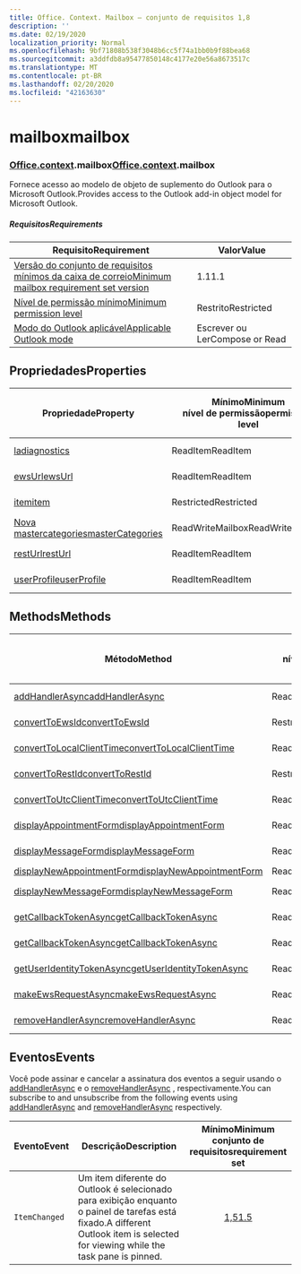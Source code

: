 ```yaml
---
title: Office. Context. Mailbox – conjunto de requisitos 1,8
description: ''
ms.date: 02/19/2020
localization_priority: Normal
ms.openlocfilehash: 9bf71808b538f3048b6cc5f74a1bb0b9f88bea68
ms.sourcegitcommit: a3ddfdb8a95477850148c4177e20e56a8673517c
ms.translationtype: MT
ms.contentlocale: pt-BR
ms.lasthandoff: 02/20/2020
ms.locfileid: "42163630"
---
```

# <a name="mailbox"></a><span data-ttu-id="0f627-102">mailbox</span><span class="sxs-lookup"><span data-stu-id="0f627-102">mailbox</span></span>

### <a name="officecontextmailbox"></a><span data-ttu-id="0f627-103">[Office](office.md)[.context](office.context.md).mailbox</span><span class="sxs-lookup"><span data-stu-id="0f627-103">[Office](office.md)[.context](office.context.md).mailbox</span></span>

<span data-ttu-id="0f627-104">Fornece acesso ao modelo de objeto de suplemento do Outlook para o Microsoft Outlook.</span><span class="sxs-lookup"><span data-stu-id="0f627-104">Provides access to the Outlook add-in object model for Microsoft Outlook.</span></span>

##### <a name="requirements"></a><span data-ttu-id="0f627-105">Requisitos</span><span class="sxs-lookup"><span data-stu-id="0f627-105">Requirements</span></span>

|<span data-ttu-id="0f627-106">Requisito</span><span class="sxs-lookup"><span data-stu-id="0f627-106">Requirement</span></span>| <span data-ttu-id="0f627-107">Valor</span><span class="sxs-lookup"><span data-stu-id="0f627-107">Value</span></span>|
|---|---|
|[<span data-ttu-id="0f627-108">Versão do conjunto de requisitos mínimos da caixa de correio</span><span class="sxs-lookup"><span data-stu-id="0f627-108">Minimum mailbox requirement set version</span></span>](../../requirement-sets/outlook-api-requirement-sets.md)| <span data-ttu-id="0f627-109">1.1</span><span class="sxs-lookup"><span data-stu-id="0f627-109">1.1</span></span>|
|[<span data-ttu-id="0f627-110">Nível de permissão mínimo</span><span class="sxs-lookup"><span data-stu-id="0f627-110">Minimum permission level</span></span>](../../../outlook/understanding-outlook-add-in-permissions.md)| <span data-ttu-id="0f627-111">Restrito</span><span class="sxs-lookup"><span data-stu-id="0f627-111">Restricted</span></span>|
|[<span data-ttu-id="0f627-112">Modo do Outlook aplicável</span><span class="sxs-lookup"><span data-stu-id="0f627-112">Applicable Outlook mode</span></span>](../../../outlook/outlook-add-ins-overview.md#extension-points)| <span data-ttu-id="0f627-113">Escrever ou Ler</span><span class="sxs-lookup"><span data-stu-id="0f627-113">Compose or Read</span></span>|

## <a name="properties"></a><span data-ttu-id="0f627-114">Propriedades</span><span class="sxs-lookup"><span data-stu-id="0f627-114">Properties</span></span>

| <span data-ttu-id="0f627-115">Propriedade</span><span class="sxs-lookup"><span data-stu-id="0f627-115">Property</span></span> | <span data-ttu-id="0f627-116">Mínimo</span><span class="sxs-lookup"><span data-stu-id="0f627-116">Minimum</span></span><br><span data-ttu-id="0f627-117">nível de permissão</span><span class="sxs-lookup"><span data-stu-id="0f627-117">permission level</span></span> | <span data-ttu-id="0f627-118">Modelos</span><span class="sxs-lookup"><span data-stu-id="0f627-118">Modes</span></span> | <span data-ttu-id="0f627-119">Tipo de retorno</span><span class="sxs-lookup"><span data-stu-id="0f627-119">Return type</span></span> | <span data-ttu-id="0f627-120">Mínimo</span><span class="sxs-lookup"><span data-stu-id="0f627-120">Minimum</span></span><br><span data-ttu-id="0f627-121">conjunto de requisitos</span><span class="sxs-lookup"><span data-stu-id="0f627-121">requirement set</span></span> |
|---|---|---|---|:---:|
| [<span data-ttu-id="0f627-122">la</span><span class="sxs-lookup"><span data-stu-id="0f627-122">diagnostics</span></span>](/javascript/api/outlook/office.mailbox?view=outlook-js-1.8#diagnostics) | <span data-ttu-id="0f627-123">ReadItem</span><span class="sxs-lookup"><span data-stu-id="0f627-123">ReadItem</span></span> | <span data-ttu-id="0f627-124">Escrever</span><span class="sxs-lookup"><span data-stu-id="0f627-124">Compose</span></span><br><span data-ttu-id="0f627-125">Ler</span><span class="sxs-lookup"><span data-stu-id="0f627-125">Read</span></span> | [<span data-ttu-id="0f627-126">La</span><span class="sxs-lookup"><span data-stu-id="0f627-126">Diagnostics</span></span>](/javascript/api/outlook/office.diagnostics?view=outlook-js-1.8) | [<span data-ttu-id="0f627-127">1.1</span><span class="sxs-lookup"><span data-stu-id="0f627-127">1.1</span></span>](../requirement-set-1.1/outlook-requirement-set-1.1.md) |
| [<span data-ttu-id="0f627-128">ewsUrl</span><span class="sxs-lookup"><span data-stu-id="0f627-128">ewsUrl</span></span>](/javascript/api/outlook/office.mailbox?view=outlook-js-1.8#ewsurl) | <span data-ttu-id="0f627-129">ReadItem</span><span class="sxs-lookup"><span data-stu-id="0f627-129">ReadItem</span></span> | <span data-ttu-id="0f627-130">Escrever</span><span class="sxs-lookup"><span data-stu-id="0f627-130">Compose</span></span><br><span data-ttu-id="0f627-131">Ler</span><span class="sxs-lookup"><span data-stu-id="0f627-131">Read</span></span> | <span data-ttu-id="0f627-132">String</span><span class="sxs-lookup"><span data-stu-id="0f627-132">String</span></span> | [<span data-ttu-id="0f627-133">1.1</span><span class="sxs-lookup"><span data-stu-id="0f627-133">1.1</span></span>](../requirement-set-1.1/outlook-requirement-set-1.1.md) |
| [<span data-ttu-id="0f627-134">item</span><span class="sxs-lookup"><span data-stu-id="0f627-134">item</span></span>](office.context.mailbox.item.md) | <span data-ttu-id="0f627-135">Restricted</span><span class="sxs-lookup"><span data-stu-id="0f627-135">Restricted</span></span> | <span data-ttu-id="0f627-136">Escrever</span><span class="sxs-lookup"><span data-stu-id="0f627-136">Compose</span></span><br><span data-ttu-id="0f627-137">Ler</span><span class="sxs-lookup"><span data-stu-id="0f627-137">Read</span></span> | [<span data-ttu-id="0f627-138">Item</span><span class="sxs-lookup"><span data-stu-id="0f627-138">Item</span></span>](/javascript/api/outlook/office.item?view=outlook-js-1.8) | [<span data-ttu-id="0f627-139">1.1</span><span class="sxs-lookup"><span data-stu-id="0f627-139">1.1</span></span>](../requirement-set-1.1/outlook-requirement-set-1.1.md) |
| [<span data-ttu-id="0f627-140">Nova mastercategories</span><span class="sxs-lookup"><span data-stu-id="0f627-140">masterCategories</span></span>](/javascript/api/outlook/office.mailbox?view=outlook-js-1.8#mastercategories) | <span data-ttu-id="0f627-141">ReadWriteMailbox</span><span class="sxs-lookup"><span data-stu-id="0f627-141">ReadWriteMailbox</span></span> | <span data-ttu-id="0f627-142">Escrever</span><span class="sxs-lookup"><span data-stu-id="0f627-142">Compose</span></span><br><span data-ttu-id="0f627-143">Ler</span><span class="sxs-lookup"><span data-stu-id="0f627-143">Read</span></span> | [<span data-ttu-id="0f627-144">MasterCategories</span><span class="sxs-lookup"><span data-stu-id="0f627-144">MasterCategories</span></span>](/javascript/api/outlook/office.mastercategories?view=outlook-js-1.8) | [<span data-ttu-id="0f627-145">1,8</span><span class="sxs-lookup"><span data-stu-id="0f627-145">1.8</span></span>](../requirement-set-1.8/outlook-requirement-set-1.8.md) |
| [<span data-ttu-id="0f627-146">restUrl</span><span class="sxs-lookup"><span data-stu-id="0f627-146">restUrl</span></span>](/javascript/api/outlook/office.mailbox?view=outlook-js-1.8#resturl) | <span data-ttu-id="0f627-147">ReadItem</span><span class="sxs-lookup"><span data-stu-id="0f627-147">ReadItem</span></span> | <span data-ttu-id="0f627-148">Escrever</span><span class="sxs-lookup"><span data-stu-id="0f627-148">Compose</span></span><br><span data-ttu-id="0f627-149">Ler</span><span class="sxs-lookup"><span data-stu-id="0f627-149">Read</span></span> | <span data-ttu-id="0f627-150">String</span><span class="sxs-lookup"><span data-stu-id="0f627-150">String</span></span> | [<span data-ttu-id="0f627-151">1,5</span><span class="sxs-lookup"><span data-stu-id="0f627-151">1.5</span></span>](../requirement-set-1.5/outlook-requirement-set-1.5.md) |
| [<span data-ttu-id="0f627-152">userProfile</span><span class="sxs-lookup"><span data-stu-id="0f627-152">userProfile</span></span>](/javascript/api/outlook/office.mailbox?view=outlook-js-1.8#userprofile) | <span data-ttu-id="0f627-153">ReadItem</span><span class="sxs-lookup"><span data-stu-id="0f627-153">ReadItem</span></span> | <span data-ttu-id="0f627-154">Escrever</span><span class="sxs-lookup"><span data-stu-id="0f627-154">Compose</span></span><br><span data-ttu-id="0f627-155">Ler</span><span class="sxs-lookup"><span data-stu-id="0f627-155">Read</span></span> | [<span data-ttu-id="0f627-156">UserProfile</span><span class="sxs-lookup"><span data-stu-id="0f627-156">UserProfile</span></span>](/javascript/api/outlook/office.userprofile?view=outlook-js-1.8) | [<span data-ttu-id="0f627-157">1.1</span><span class="sxs-lookup"><span data-stu-id="0f627-157">1.1</span></span>](../requirement-set-1.1/outlook-requirement-set-1.1.md) |

## <a name="methods"></a><span data-ttu-id="0f627-158">Methods</span><span class="sxs-lookup"><span data-stu-id="0f627-158">Methods</span></span>

| <span data-ttu-id="0f627-159">Método</span><span class="sxs-lookup"><span data-stu-id="0f627-159">Method</span></span> | <span data-ttu-id="0f627-160">Mínimo</span><span class="sxs-lookup"><span data-stu-id="0f627-160">Minimum</span></span><br><span data-ttu-id="0f627-161">nível de permissão</span><span class="sxs-lookup"><span data-stu-id="0f627-161">permission level</span></span> | <span data-ttu-id="0f627-162">Modelos</span><span class="sxs-lookup"><span data-stu-id="0f627-162">Modes</span></span> | <span data-ttu-id="0f627-163">Mínimo</span><span class="sxs-lookup"><span data-stu-id="0f627-163">Minimum</span></span><br><span data-ttu-id="0f627-164">conjunto de requisitos</span><span class="sxs-lookup"><span data-stu-id="0f627-164">requirement set</span></span> |
|---|---|---|:---:|
| [<span data-ttu-id="0f627-165">addHandlerAsync</span><span class="sxs-lookup"><span data-stu-id="0f627-165">addHandlerAsync</span></span>](/javascript/api/outlook/office.mailbox?view=outlook-js-1.8#addhandlerasync-eventtype--handler--options--callback-) | <span data-ttu-id="0f627-166">ReadItem</span><span class="sxs-lookup"><span data-stu-id="0f627-166">ReadItem</span></span> | <span data-ttu-id="0f627-167">Escrever</span><span class="sxs-lookup"><span data-stu-id="0f627-167">Compose</span></span><br><span data-ttu-id="0f627-168">Ler</span><span class="sxs-lookup"><span data-stu-id="0f627-168">Read</span></span> | [<span data-ttu-id="0f627-169">1,5</span><span class="sxs-lookup"><span data-stu-id="0f627-169">1.5</span></span>](../requirement-set-1.5/outlook-requirement-set-1.5.md) |
| [<span data-ttu-id="0f627-170">convertToEwsId</span><span class="sxs-lookup"><span data-stu-id="0f627-170">convertToEwsId</span></span>](/javascript/api/outlook/office.mailbox?view=outlook-js-1.8#converttoewsid-itemid--restversion-) | <span data-ttu-id="0f627-171">Restricted</span><span class="sxs-lookup"><span data-stu-id="0f627-171">Restricted</span></span> | <span data-ttu-id="0f627-172">Escrever</span><span class="sxs-lookup"><span data-stu-id="0f627-172">Compose</span></span><br><span data-ttu-id="0f627-173">Ler</span><span class="sxs-lookup"><span data-stu-id="0f627-173">Read</span></span> | [<span data-ttu-id="0f627-174">1.3</span><span class="sxs-lookup"><span data-stu-id="0f627-174">1.3</span></span>](../requirement-set-1.3/outlook-requirement-set-1.3.md) |
| [<span data-ttu-id="0f627-175">convertToLocalClientTime</span><span class="sxs-lookup"><span data-stu-id="0f627-175">convertToLocalClientTime</span></span>](/javascript/api/outlook/office.mailbox?view=outlook-js-1.8#converttolocalclienttime-timevalue-) | <span data-ttu-id="0f627-176">ReadItem</span><span class="sxs-lookup"><span data-stu-id="0f627-176">ReadItem</span></span> | <span data-ttu-id="0f627-177">Escrever</span><span class="sxs-lookup"><span data-stu-id="0f627-177">Compose</span></span><br><span data-ttu-id="0f627-178">Ler</span><span class="sxs-lookup"><span data-stu-id="0f627-178">Read</span></span> | [<span data-ttu-id="0f627-179">1.1</span><span class="sxs-lookup"><span data-stu-id="0f627-179">1.1</span></span>](../requirement-set-1.1/outlook-requirement-set-1.1.md) |
| [<span data-ttu-id="0f627-180">convertToRestId</span><span class="sxs-lookup"><span data-stu-id="0f627-180">convertToRestId</span></span>](/javascript/api/outlook/office.mailbox?view=outlook-js-1.8#converttorestid-itemid--restversion-) | <span data-ttu-id="0f627-181">Restricted</span><span class="sxs-lookup"><span data-stu-id="0f627-181">Restricted</span></span> | <span data-ttu-id="0f627-182">Escrever</span><span class="sxs-lookup"><span data-stu-id="0f627-182">Compose</span></span><br><span data-ttu-id="0f627-183">Ler</span><span class="sxs-lookup"><span data-stu-id="0f627-183">Read</span></span> | [<span data-ttu-id="0f627-184">1.3</span><span class="sxs-lookup"><span data-stu-id="0f627-184">1.3</span></span>](../requirement-set-1.3/outlook-requirement-set-1.3.md) |
| [<span data-ttu-id="0f627-185">convertToUtcClientTime</span><span class="sxs-lookup"><span data-stu-id="0f627-185">convertToUtcClientTime</span></span>](/javascript/api/outlook/office.mailbox?view=outlook-js-1.8#converttoutcclienttime-input-) | <span data-ttu-id="0f627-186">ReadItem</span><span class="sxs-lookup"><span data-stu-id="0f627-186">ReadItem</span></span> | <span data-ttu-id="0f627-187">Escrever</span><span class="sxs-lookup"><span data-stu-id="0f627-187">Compose</span></span><br><span data-ttu-id="0f627-188">Ler</span><span class="sxs-lookup"><span data-stu-id="0f627-188">Read</span></span> | [<span data-ttu-id="0f627-189">1.1</span><span class="sxs-lookup"><span data-stu-id="0f627-189">1.1</span></span>](../requirement-set-1.1/outlook-requirement-set-1.1.md) |
| [<span data-ttu-id="0f627-190">displayAppointmentForm</span><span class="sxs-lookup"><span data-stu-id="0f627-190">displayAppointmentForm</span></span>](/javascript/api/outlook/office.mailbox?view=outlook-js-1.8#displayappointmentform-itemid-) | <span data-ttu-id="0f627-191">ReadItem</span><span class="sxs-lookup"><span data-stu-id="0f627-191">ReadItem</span></span> | <span data-ttu-id="0f627-192">Escrever</span><span class="sxs-lookup"><span data-stu-id="0f627-192">Compose</span></span><br><span data-ttu-id="0f627-193">Ler</span><span class="sxs-lookup"><span data-stu-id="0f627-193">Read</span></span> | [<span data-ttu-id="0f627-194">1.1</span><span class="sxs-lookup"><span data-stu-id="0f627-194">1.1</span></span>](../requirement-set-1.1/outlook-requirement-set-1.1.md) |
| [<span data-ttu-id="0f627-195">displayMessageForm</span><span class="sxs-lookup"><span data-stu-id="0f627-195">displayMessageForm</span></span>](/javascript/api/outlook/office.mailbox?view=outlook-js-1.8#displaymessageform-itemid-) | <span data-ttu-id="0f627-196">ReadItem</span><span class="sxs-lookup"><span data-stu-id="0f627-196">ReadItem</span></span> | <span data-ttu-id="0f627-197">Escrever</span><span class="sxs-lookup"><span data-stu-id="0f627-197">Compose</span></span><br><span data-ttu-id="0f627-198">Ler</span><span class="sxs-lookup"><span data-stu-id="0f627-198">Read</span></span> | [<span data-ttu-id="0f627-199">1.1</span><span class="sxs-lookup"><span data-stu-id="0f627-199">1.1</span></span>](../requirement-set-1.1/outlook-requirement-set-1.1.md) |
| [<span data-ttu-id="0f627-200">displayNewAppointmentForm</span><span class="sxs-lookup"><span data-stu-id="0f627-200">displayNewAppointmentForm</span></span>](/javascript/api/outlook/office.mailbox?view=outlook-js-1.8#displaynewappointmentform-parameters-) | <span data-ttu-id="0f627-201">ReadItem</span><span class="sxs-lookup"><span data-stu-id="0f627-201">ReadItem</span></span> | <span data-ttu-id="0f627-202">Ler</span><span class="sxs-lookup"><span data-stu-id="0f627-202">Read</span></span> | [<span data-ttu-id="0f627-203">1.1</span><span class="sxs-lookup"><span data-stu-id="0f627-203">1.1</span></span>](../requirement-set-1.1/outlook-requirement-set-1.1.md) |
| [<span data-ttu-id="0f627-204">displayNewMessageForm</span><span class="sxs-lookup"><span data-stu-id="0f627-204">displayNewMessageForm</span></span>](/javascript/api/outlook/office.mailbox?view=outlook-js-1.8#displaynewmessageform-parameters-) | <span data-ttu-id="0f627-205">ReadItem</span><span class="sxs-lookup"><span data-stu-id="0f627-205">ReadItem</span></span> | <span data-ttu-id="0f627-206">Escrever</span><span class="sxs-lookup"><span data-stu-id="0f627-206">Compose</span></span><br><span data-ttu-id="0f627-207">Ler</span><span class="sxs-lookup"><span data-stu-id="0f627-207">Read</span></span> | [<span data-ttu-id="0f627-208">1,6</span><span class="sxs-lookup"><span data-stu-id="0f627-208">1.6</span></span>](../requirement-set-1.6/outlook-requirement-set-1.6.md) |
| [<span data-ttu-id="0f627-209">getCallbackTokenAsync</span><span class="sxs-lookup"><span data-stu-id="0f627-209">getCallbackTokenAsync</span></span>](/javascript/api/outlook/office.mailbox?view=outlook-js-1.8#getcallbacktokenasync-options--callback-) | <span data-ttu-id="0f627-210">ReadItem</span><span class="sxs-lookup"><span data-stu-id="0f627-210">ReadItem</span></span> | <span data-ttu-id="0f627-211">Escrever</span><span class="sxs-lookup"><span data-stu-id="0f627-211">Compose</span></span><br><span data-ttu-id="0f627-212">Ler</span><span class="sxs-lookup"><span data-stu-id="0f627-212">Read</span></span> | [<span data-ttu-id="0f627-213">1,5</span><span class="sxs-lookup"><span data-stu-id="0f627-213">1.5</span></span>](../requirement-set-1.5/outlook-requirement-set-1.5.md) |
| [<span data-ttu-id="0f627-214">getCallbackTokenAsync</span><span class="sxs-lookup"><span data-stu-id="0f627-214">getCallbackTokenAsync</span></span>](/javascript/api/outlook/office.mailbox?view=outlook-js-1.8#getcallbacktokenasync-callback--usercontext-) | <span data-ttu-id="0f627-215">ReadItem</span><span class="sxs-lookup"><span data-stu-id="0f627-215">ReadItem</span></span> | <span data-ttu-id="0f627-216">Escrever</span><span class="sxs-lookup"><span data-stu-id="0f627-216">Compose</span></span><br><span data-ttu-id="0f627-217">Ler</span><span class="sxs-lookup"><span data-stu-id="0f627-217">Read</span></span> | [<span data-ttu-id="0f627-218">1.3</span><span class="sxs-lookup"><span data-stu-id="0f627-218">1.3</span></span>](../requirement-set-1.3/outlook-requirement-set-1.3.md)<br>[<span data-ttu-id="0f627-219">1.1</span><span class="sxs-lookup"><span data-stu-id="0f627-219">1.1</span></span>](../requirement-set-1.1/outlook-requirement-set-1.1.md) |
| [<span data-ttu-id="0f627-220">getUserIdentityTokenAsync</span><span class="sxs-lookup"><span data-stu-id="0f627-220">getUserIdentityTokenAsync</span></span>](/javascript/api/outlook/office.mailbox?view=outlook-js-1.8#getuseridentitytokenasync-callback--usercontext-) | <span data-ttu-id="0f627-221">ReadItem</span><span class="sxs-lookup"><span data-stu-id="0f627-221">ReadItem</span></span> | <span data-ttu-id="0f627-222">Escrever</span><span class="sxs-lookup"><span data-stu-id="0f627-222">Compose</span></span><br><span data-ttu-id="0f627-223">Ler</span><span class="sxs-lookup"><span data-stu-id="0f627-223">Read</span></span> | [<span data-ttu-id="0f627-224">1.1</span><span class="sxs-lookup"><span data-stu-id="0f627-224">1.1</span></span>](../requirement-set-1.1/outlook-requirement-set-1.1.md) |
| [<span data-ttu-id="0f627-225">makeEwsRequestAsync</span><span class="sxs-lookup"><span data-stu-id="0f627-225">makeEwsRequestAsync</span></span>](/javascript/api/outlook/office.mailbox?view=outlook-js-1.8#makeewsrequestasync-data--callback--usercontext-) | <span data-ttu-id="0f627-226">ReadWriteMailbox</span><span class="sxs-lookup"><span data-stu-id="0f627-226">ReadWriteMailbox</span></span> | <span data-ttu-id="0f627-227">Escrever</span><span class="sxs-lookup"><span data-stu-id="0f627-227">Compose</span></span><br><span data-ttu-id="0f627-228">Ler</span><span class="sxs-lookup"><span data-stu-id="0f627-228">Read</span></span> | [<span data-ttu-id="0f627-229">1.1</span><span class="sxs-lookup"><span data-stu-id="0f627-229">1.1</span></span>](../requirement-set-1.1/outlook-requirement-set-1.1.md) |
| [<span data-ttu-id="0f627-230">removeHandlerAsync</span><span class="sxs-lookup"><span data-stu-id="0f627-230">removeHandlerAsync</span></span>](/javascript/api/outlook/office.mailbox?view=outlook-js-1.8#removehandlerasync-eventtype--options--callback-) | <span data-ttu-id="0f627-231">ReadItem</span><span class="sxs-lookup"><span data-stu-id="0f627-231">ReadItem</span></span> | <span data-ttu-id="0f627-232">Escrever</span><span class="sxs-lookup"><span data-stu-id="0f627-232">Compose</span></span><br><span data-ttu-id="0f627-233">Ler</span><span class="sxs-lookup"><span data-stu-id="0f627-233">Read</span></span> | [<span data-ttu-id="0f627-234">1,5</span><span class="sxs-lookup"><span data-stu-id="0f627-234">1.5</span></span>](../requirement-set-1.5/outlook-requirement-set-1.5.md) |

## <a name="events"></a><span data-ttu-id="0f627-235">Eventos</span><span class="sxs-lookup"><span data-stu-id="0f627-235">Events</span></span>

<span data-ttu-id="0f627-236">Você pode assinar e cancelar a assinatura dos eventos a seguir usando o [addHandlerAsync](/javascript/api/outlook/office.mailbox?view=outlook-js-1.8#addhandlerasync-eventtype--handler--options--callback-) e o [removeHandlerAsync](/javascript/api/outlook/office.mailbox?view=outlook-js-1.8#removehandlerasync-eventtype--options--callback-) , respectivamente.</span><span class="sxs-lookup"><span data-stu-id="0f627-236">You can subscribe to and unsubscribe from the following events using [addHandlerAsync](/javascript/api/outlook/office.mailbox?view=outlook-js-1.8#addhandlerasync-eventtype--handler--options--callback-) and [removeHandlerAsync](/javascript/api/outlook/office.mailbox?view=outlook-js-1.8#removehandlerasync-eventtype--options--callback-) respectively.</span></span>

| <span data-ttu-id="0f627-237">Evento</span><span class="sxs-lookup"><span data-stu-id="0f627-237">Event</span></span> | <span data-ttu-id="0f627-238">Descrição</span><span class="sxs-lookup"><span data-stu-id="0f627-238">Description</span></span> | <span data-ttu-id="0f627-239">Mínimo</span><span class="sxs-lookup"><span data-stu-id="0f627-239">Minimum</span></span><br><span data-ttu-id="0f627-240">conjunto de requisitos</span><span class="sxs-lookup"><span data-stu-id="0f627-240">requirement set</span></span> |
|---|---|:---:|
|`ItemChanged`| <span data-ttu-id="0f627-241">Um item diferente do Outlook é selecionado para exibição enquanto o painel de tarefas está fixado.</span><span class="sxs-lookup"><span data-stu-id="0f627-241">A different Outlook item is selected for viewing while the task pane is pinned.</span></span> | [<span data-ttu-id="0f627-242">1,5</span><span class="sxs-lookup"><span data-stu-id="0f627-242">1.5</span></span>](../requirement-set-1.5/outlook-requirement-set-1.5.md) |
